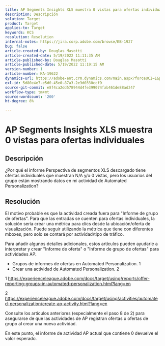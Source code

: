 ```yaml
---
title: AP Segments Insights XLS muestra 0 vistas para ofertas individuales
description: Descripción
solution: Target
product: Target
applies-to: Target
keywords: KCS
resolution: Resolution
internal-notes: https://jira.corp.adobe.com/browse/KB-1927
bug: false
article-created-by: Douglas Masotti
article-created-date: 5/19/2022 11:11:35 AM
article-published-by: Douglas Masotti
article-published-date: 5/19/2022 11:19:15 AM
version-number: 1
article-number: KA-19622
dynamics-url: https://adobe-ent.crm.dynamics.com/main.aspx?forceUCI=1&pagetype=entityrecord&etn=knowledgearticle&id=b14ad66f-64d7-ec11-a7b5-000d3a3add22
exl-id: 5d80e4e7-e5d0-45e0-87a3-2e3d0330ccf9
source-git-commit: e8f4ca2dd578944d4fe399074fab461de88ad247
workflow-type: tm+mt
source-wordcount: '200'
ht-degree: 8%

---
```


# AP Segments Insights XLS muestra 0 vistas para ofertas individuales

## Descripción


¿Por qué el informe Perspectiva de segmentos XLS descargado tiene ofertas individuales que muestran N/A y/o 0 vistas, pero los usuarios del grupo están mostrando datos en mi actividad de Automated Personalization?


## Resolución


El motivo probable es que la actividad creada fuera para &quot;Informe de grupo de ofertas&quot;. Para que las entradas se cuenten para ofertas individuales, la solución sería crear una métrica para clics desde la ubicación/oferta de visualización. Puede seguir utilizando la métrica que tiene con diferentes mboxes, pero solo se contará por actividad/tipo de tráfico.

Para añadir algunos detalles adicionales, estos artículos pueden ayudarle a interpretar y crear &quot;Informe de oferta&quot; o &quot;Informe de grupo de ofertas&quot; para actividades AP.
- Grupos de informes de ofertas en Automated Personalization. 1
- Crear una actividad de Automated Personalization. 2

1 https://experienceleague.adobe.com/docs/target/using/reports/offer-reporting-groups-in-automated-personalization.html?lang=en

2 https://experienceleague.adobe.com/docs/target/using/activities/automated-personalization/create-ap-activity.html?lang=en

Consulte los artículos anteriores (especialmente el paso 8 de 2) para asegurarse de que las actividades de AP registran ofertas u ofertas de grupo al crear una nueva actividad.

En este punto, el informe de actividad AP actual que contiene 0 devuelve el valor esperado.
